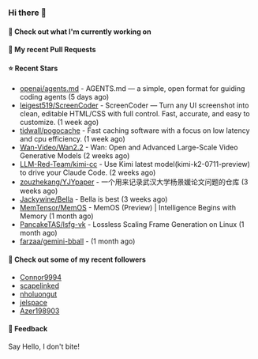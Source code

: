 ### Hi there 👋

#### 👷 Check out what I'm currently working on

#### 🔨 My recent Pull Requests


#### ⭐ Recent Stars

- [openai/agents.md](https://github.com/openai/agents.md) - AGENTS.md — a simple, open format for guiding coding agents (5 days ago)
- [leigest519/ScreenCoder](https://github.com/leigest519/ScreenCoder) - ScreenCoder — Turn any UI screenshot into clean, editable HTML/CSS with full control. Fast, accurate, and easy to customize. (1 week ago)
- [tidwall/pogocache](https://github.com/tidwall/pogocache) - Fast caching software with a focus on low latency and cpu efficiency. (1 week ago)
- [Wan-Video/Wan2.2](https://github.com/Wan-Video/Wan2.2) - Wan: Open and Advanced Large-Scale Video Generative Models (2 weeks ago)
- [LLM-Red-Team/kimi-cc](https://github.com/LLM-Red-Team/kimi-cc) - Use Kimi latest model(kimi-k2-0711-preview) to drive your Claude Code. (2 weeks ago)
- [zouzhekang/YJYpaper](https://github.com/zouzhekang/YJYpaper) - 一个用来记录武汉大学杨景媛论文问题的仓库 (3 weeks ago)
- [Jackywine/Bella](https://github.com/Jackywine/Bella) - Bella is best (3 weeks ago)
- [MemTensor/MemOS](https://github.com/MemTensor/MemOS) - MemOS (Preview) | Intelligence Begins with Memory (1 month ago)
- [PancakeTAS/lsfg-vk](https://github.com/PancakeTAS/lsfg-vk) - Lossless Scaling Frame Generation on Linux (1 month ago)
- [farzaa/gemini-bball](https://github.com/farzaa/gemini-bball) -  (1 month ago)

#### 👯 Check out some of my recent followers

- [Connor9994](https://github.com/Connor9994)
- [scapelinked](https://github.com/scapelinked)
- [nholuongut](https://github.com/nholuongut)
- [jelspace](https://github.com/jelspace)
- [Azer198903](https://github.com/Azer198903)

#### 💬 Feedback

Say Hello, I don't bite!